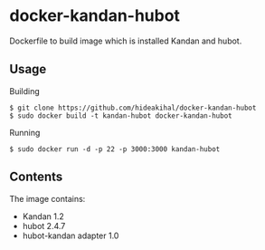 docker-kandan-hubot
===================
Dockerfile to build image which is installed Kandan and hubot.

## Usage

Building

```
$ git clone https://github.com/hideakihal/docker-kandan-hubot
$ sudo docker build -t kandan-hubot docker-kandan-hubot
```

Running

```
$ sudo docker run -d -p 22 -p 3000:3000 kandan-hubot
```

## Contents

The image contains:

- Kandan 1.2
- hubot 2.4.7
- hubot-kandan adapter 1.0
